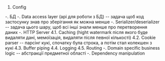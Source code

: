 1. Config


-. БД
-. Data access layer (api для роботи з БД) -- задача щоб код застосунку знав про зберігання як можна менше
-. Serializer/deserializer -- задача цього шару, щоб всі інші знали менше про перетворення даних
-. HTTP Server
   4.1. Caching (hight watermark після якого буде видаляти дані, мемоїзація, видаляти після певної кількості)
   4.2. Cookie parser -- парсінг кукі, спочатку була строка, а потім стал колекшен з кукі
   4.3. Buffer piping
   4.4. Logging
   4.5. Routing
-. Domain specific business logic -- абстракції предметної області
-. Dependency manipulation

